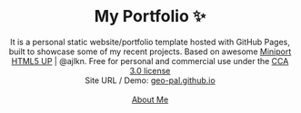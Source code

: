 <!-- PROJECT LOGO -->
<br />
<p align="center">
  <h1 align="center">My Portfolio ✨</h1>

  <p align="center">
    It is a personal static website/portfolio template hosted with GitHub Pages, built to showcase some of my recent projects. Based on awesome <a href="https://html5up.net/miniport">Miniport</a> <a href="https://html5up.net">HTML5 UP</a> | @ajlkn. Free for personal and commercial use under the <a href="https://html5up.net/license">CCA 3.0 license</a>
    <br />
    Site URL / Demo:
    <a href="https://geo-pal.github.io">geo-pal.github.io</a>
    <br />
    <br />
    <a href="https://geo-pal.github.io">About Me</a>
  </p>
</p>